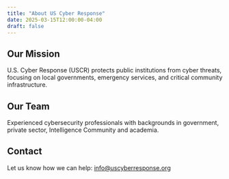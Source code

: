 ```yaml
---
title: "About US Cyber Response"
date: 2025-03-15T12:00:00-04:00
draft: false
---
```


## Our Mission

U.S. Cyber Response (USCR) protects public institutions from cyber threats, focusing on local governments, emergency services, and critical community infrastructure.

## Our Team

Experienced cybersecurity professionals with backgrounds in government, private sector, Intelligence Community and academia.

## Contact

Let us know how we can help: info@uscyberresponse.org
